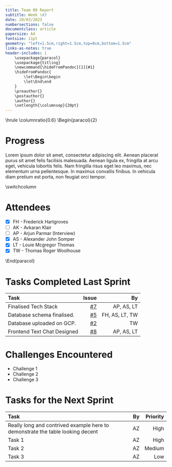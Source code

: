 ```yaml
---
title: Team 09 Report
subtitle: Week \#3
date: 20/03/2023
numbersections: false
documentclass: article
papersize: A4
fontsize: 11pt
geometry: "left=1.5cm,right=1.5cm,top=0cm,bottom=1.5cm"
links-as-notes: true
header-includes: |
	\usepackage{paracol}
	\usepackage{titling}
	\newcommand{\hideFromPandoc}[1]{#1}
	\hideFromPandoc{
		\let\Begin\begin
		\let\End\end
	}
	\preauthor{}
	\postauthor{}
	\author{}
	\setlength{\columnsep}{20pt}
---
```


<!-- Compile Instructions:
pandoc .\report\wk3.md -o .\report\wk3.pdf
See: https://pandoc.org/
 -->

\hrule
\columnratio{0.6}
\Begin{paracol}{2}

# Progress

Lorem ipsum dolor sit amet, consectetur adipiscing elit.
Aenean placerat purus sit amet felis facilisis malesuada.
Aenean ligula ex, fringilla at arcu eget, vehicula lobortis felis.
Nam fringilla risus eget leo maximus, nec elementum urna pellentesque.
In maximus convallis finibus.
In vehicula diam pretium est porta, non feugiat orci tempor.

\switchcolumn

# Attendees

- [x] FH - Frederick Hartgroves
- [ ] AK - Avkaran Klair
- [ ] AP - Arjun Parmar (Interview)
- [x] AS - Alexander John Somper
- [x] LT - Louie Mcgregor Thomas
- [x] TW - Thomas Roger Woolhouse

\End{paracol}

# Tasks Completed Last Sprint

| Task                        |                                              Issue |             By |
| :-------------------------- | -------------------------------------------------: | -------------: |
| Finalised Tech Stack        | [#7](https://github.com/TWoolhouse/Slook/issues/7) |     AP, AS, LT |
| Database schema finalised.  | [#5](https://github.com/TWoolhouse/Slook/issues/5) | FH, AS, LT, TW |
| Database uploaded on GCP.   | [#2](https://github.com/TWoolhouse/Slook/issues/2) |             TW |
| Frontend Text Chat Designed | [#8](https://github.com/TWoolhouse/Slook/issues/8) |     AP, AS, LT |


# Challenges Encountered

- Challenge 1
- Challenge 2
- Challenge 3

# Tasks for the Next Sprint

| Task                                                                           |   By | Priority |
| :----------------------------------------------------------------------------- | ---: | -------: |
| Really long and contrived example here to demonstrate the table looking decent |   AZ |     High |
| Task 1                                                                         |   AZ |     High |
| Task 2                                                                         |   AZ |   Medium |
| Task 3                                                                         |   AZ |      Low |
